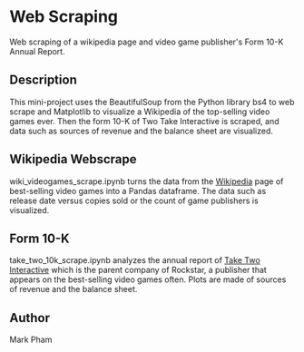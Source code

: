 # Web Scraping

Web scraping of a wikipedia page and video game publisher's Form 10-K Annual Report.

## Description

This mini-project uses the BeautifulSoup from the Python library bs4 to web scrape and Matplotlib to visualize a Wikipedia of the top-selling video games ever. Then the form 10-K of Two Take Interactive is scraped, and data such as sources of revenue and the balance sheet are visualized.

## Wikipedia Webscrape 

wiki_videogames_scrape.ipynb turns the data from the [Wikipedia](https://en.wikipedia.org/wiki/List_of_best-selling_video_games) page of best-selling video games into a Pandas dataframe. The data such as release date versus copies sold or the count of game publishers is visualized.

## Form 10-K

take_two_10k_scrape.ipynb analyzes the annual report of [Take Two Interactive](https://www.sec.gov/Archives/edgar/data/946581/000162828023019851/ttwo-20230331.htm) which is the parent company of Rockstar, a publisher that appears on the best-selling video games often. Plots are made of sources of revenue and the balance sheet.

## Author
 
Mark Pham  
